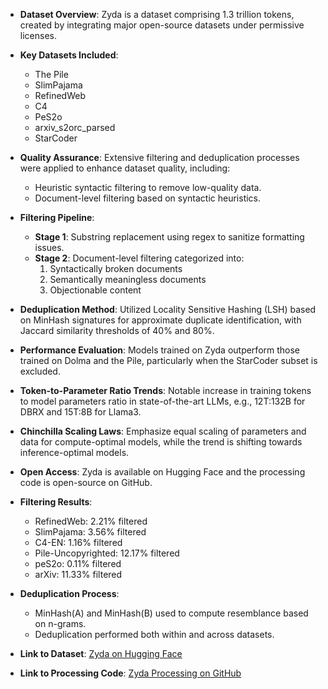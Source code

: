 - **Dataset Overview**: Zyda is a dataset comprising 1.3 trillion tokens, created by integrating major open-source datasets under permissive licenses.
  
- **Key Datasets Included**: 
  - The Pile
  - SlimPajama
  - RefinedWeb
  - C4
  - PeS2o
  - arxiv_s2orc_parsed
  - StarCoder

- **Quality Assurance**: Extensive filtering and deduplication processes were applied to enhance dataset quality, including:
  - Heuristic syntactic filtering to remove low-quality data.
  - Document-level filtering based on syntactic heuristics.

- **Filtering Pipeline**:
  - **Stage 1**: Substring replacement using regex to sanitize formatting issues.
  - **Stage 2**: Document-level filtering categorized into:
    1. Syntactically broken documents
    2. Semantically meaningless documents
    3. Objectionable content

- **Deduplication Method**: Utilized Locality Sensitive Hashing (LSH) based on MinHash signatures for approximate duplicate identification, with Jaccard similarity thresholds of 40% and 80%.

- **Performance Evaluation**: Models trained on Zyda outperform those trained on Dolma and the Pile, particularly when the StarCoder subset is excluded.

- **Token-to-Parameter Ratio Trends**: Notable increase in training tokens to model parameters ratio in state-of-the-art LLMs, e.g., 12T:132B for DBRX and 15T:8B for Llama3.

- **Chinchilla Scaling Laws**: Emphasize equal scaling of parameters and data for compute-optimal models, while the trend is shifting towards inference-optimal models.

- **Open Access**: Zyda is available on Hugging Face and the processing code is open-source on GitHub.

- **Filtering Results**: 
  - RefinedWeb: 2.21% filtered
  - SlimPajama: 3.56% filtered
  - C4-EN: 1.16% filtered
  - Pile-Uncopyrighted: 12.17% filtered
  - peS2o: 0.11% filtered
  - arXiv: 11.33% filtered

- **Deduplication Process**: 
  - MinHash(A) and MinHash(B) used to compute resemblance based on n-grams.
  - Deduplication performed both within and across datasets.

- **Link to Dataset**: [Zyda on Hugging Face](https://huggingface.co/datasets/Zyphra/Zyda)

- **Link to Processing Code**: [Zyda Processing on GitHub](https://github.com/Zyphra/Zyda_processing)